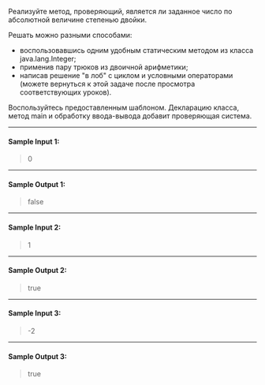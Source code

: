 Реализуйте метод, проверяющий, является ли заданное число по абсолютной величине степенью двойки.

Решать можно разными способами:

* воспользовавшись одним удобным статическим методом из класса java.lang.Integer;
* применив пару трюков из двоичной арифметики;
* написав решение "в лоб" с циклом и условными операторами (можете вернуться к этой задаче после просмотра соответствующих уроков).

Воспользуйтесь предоставленным шаблоном. Декларацию класса, метод main и обработку ввода-вывода добавит проверяющая система.
***
#### Sample Input 1:

> 0
***
#### Sample Output 1:

> false
***
#### Sample Input 2:

> 1
***
#### Sample Output 2:

> true
***
#### Sample Input 3:

> -2
***
#### Sample Output 3:

> true
